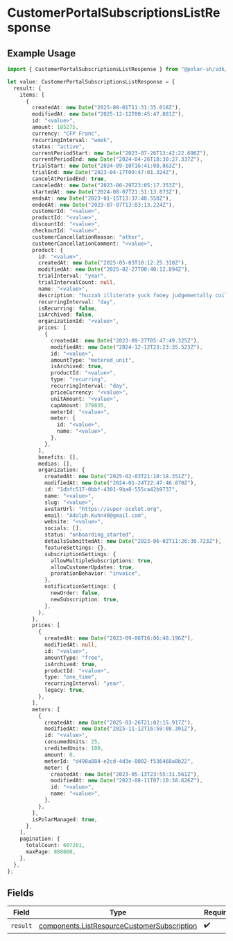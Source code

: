 # CustomerPortalSubscriptionsListResponse

## Example Usage

```typescript
import { CustomerPortalSubscriptionsListResponse } from "@polar-sh/sdk/models/operations/customerportalsubscriptionslist.js";

let value: CustomerPortalSubscriptionsListResponse = {
  result: {
    items: [
      {
        createdAt: new Date("2025-08-01T11:31:35.018Z"),
        modifiedAt: new Date("2025-12-12T00:45:47.881Z"),
        id: "<value>",
        amount: 185275,
        currency: "CFP Franc",
        recurringInterval: "week",
        status: "active",
        currentPeriodStart: new Date("2023-07-26T13:42:22.696Z"),
        currentPeriodEnd: new Date("2024-04-26T18:30:27.337Z"),
        trialStart: new Date("2024-09-10T16:41:08.863Z"),
        trialEnd: new Date("2023-04-17T09:47:01.324Z"),
        cancelAtPeriodEnd: true,
        canceledAt: new Date("2023-06-29T23:05:17.353Z"),
        startedAt: new Date("2024-08-07T21:51:13.873Z"),
        endsAt: new Date("2023-01-15T13:37:48.558Z"),
        endedAt: new Date("2023-07-07T13:03:13.224Z"),
        customerId: "<value>",
        productId: "<value>",
        discountId: "<value>",
        checkoutId: "<value>",
        customerCancellationReason: "other",
        customerCancellationComment: "<value>",
        product: {
          id: "<value>",
          createdAt: new Date("2025-05-03T10:12:25.310Z"),
          modifiedAt: new Date("2025-02-27T00:40:12.894Z"),
          trialInterval: "year",
          trialIntervalCount: null,
          name: "<value>",
          description: "huzzah illiterate yuck fooey judgementally coil murky",
          recurringInterval: "day",
          isRecurring: false,
          isArchived: false,
          organizationId: "<value>",
          prices: [
            {
              createdAt: new Date("2023-09-27T05:47:49.325Z"),
              modifiedAt: new Date("2024-12-12T23:23:35.523Z"),
              id: "<value>",
              amountType: "metered_unit",
              isArchived: true,
              productId: "<value>",
              type: "recurring",
              recurringInterval: "day",
              priceCurrency: "<value>",
              unitAmount: "<value>",
              capAmount: 378835,
              meterId: "<value>",
              meter: {
                id: "<value>",
                name: "<value>",
              },
            },
          ],
          benefits: [],
          medias: [],
          organization: {
            createdAt: new Date("2025-02-03T21:10:18.351Z"),
            modifiedAt: new Date("2024-01-24T22:47:46.870Z"),
            id: "1dbfc517-0bbf-4301-9ba8-555ca42b9737",
            name: "<value>",
            slug: "<value>",
            avatarUrl: "https://super-ocelot.org",
            email: "Adolph.Kuhn40@gmail.com",
            website: "<value>",
            socials: [],
            status: "onboarding_started",
            detailsSubmittedAt: new Date("2023-06-02T11:26:30.723Z"),
            featureSettings: {},
            subscriptionSettings: {
              allowMultipleSubscriptions: true,
              allowCustomerUpdates: true,
              prorationBehavior: "invoice",
            },
            notificationSettings: {
              newOrder: false,
              newSubscription: true,
            },
          },
        },
        prices: [
          {
            createdAt: new Date("2023-09-06T16:06:48.196Z"),
            modifiedAt: null,
            id: "<value>",
            amountType: "free",
            isArchived: true,
            productId: "<value>",
            type: "one_time",
            recurringInterval: "year",
            legacy: true,
          },
        ],
        meters: [
          {
            createdAt: new Date("2025-03-26T21:02:15.917Z"),
            modifiedAt: new Date("2025-11-12T16:59:08.301Z"),
            id: "<value>",
            consumedUnits: 25,
            creditedUnits: 100,
            amount: 0,
            meterId: "d498a884-e2cd-4d3e-8002-f536468a8b22",
            meter: {
              createdAt: new Date("2023-05-13T23:55:31.561Z"),
              modifiedAt: new Date("2023-08-11T07:10:38.626Z"),
              id: "<value>",
              name: "<value>",
            },
          },
        ],
        isPolarManaged: true,
      },
    ],
    pagination: {
      totalCount: 607201,
      maxPage: 808600,
    },
  },
};
```

## Fields

| Field                                                                                                      | Type                                                                                                       | Required                                                                                                   | Description                                                                                                |
| ---------------------------------------------------------------------------------------------------------- | ---------------------------------------------------------------------------------------------------------- | ---------------------------------------------------------------------------------------------------------- | ---------------------------------------------------------------------------------------------------------- |
| `result`                                                                                                   | [components.ListResourceCustomerSubscription](../../models/components/listresourcecustomersubscription.md) | :heavy_check_mark:                                                                                         | N/A                                                                                                        |